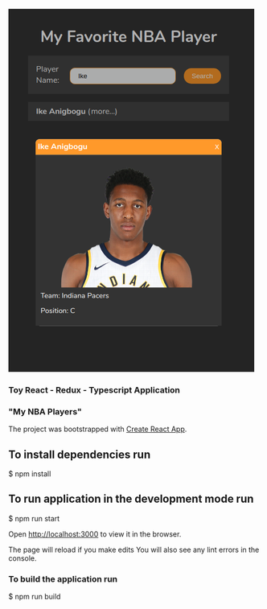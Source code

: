 ![alt text](https://github.com/vslovik/nba-players-toy-app/blob/master/screen.png?raw=true)

### Toy React - Redux - Typescript Application
### "My NBA Players"

The project was bootstrapped with [Create React App](https://github.com/facebook/create-react-app).

## To install dependencies run

$ npm install

## To run application in the development mode run

$ npm run start

Open [http://localhost:3000](http://localhost:3000) to view it in the browser.

The page will reload if you make edits
You will also see any lint errors in the console.

### To build the application run

$ npm run build